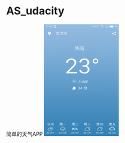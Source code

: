 # AS_udacity
简单的天气APP
<img src="https://github.com/Lans/AS_udacity/blob/master/S60626-125429.jpg" width="200" height="300"/>
